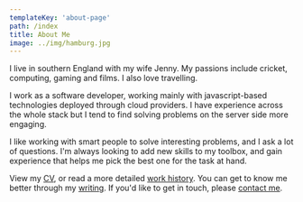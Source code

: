 ```yaml
---
templateKey: 'about-page'
path: /index
title: About Me
image: ../img/hamburg.jpg
---
```

I live in southern England with my wife Jenny. My passions include cricket, computing, gaming and films. I also love travelling.

I work as a software developer, working mainly with javascript-based technologies deployed through cloud providers. I have experience across the whole stack but I tend to find solving problems on the server side more engaging.

I like working with smart people to solve interesting problems, and I ask a lot of questions. I'm always looking to add new skills to my toolbox, and gain experience that helps me pick the best one for the task at hand.

View my [CV](../ian_woolf_cv.pdf), or read a more detailed [work history](/bio). You can get to know me better through my [writing](/articles). If you'd like to get in touch, please [contact me](/contact).